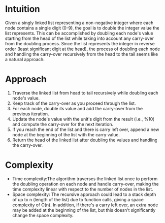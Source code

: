 # Intuition
Given a singly linked list representing a non-negative integer where each node contains a single digit (0-9), the goal is to double the integer value the list represents. This can be accomplished by doubling each node's value starting from the head of the list while taking into account any carry-over from the doubling process. Since the list represents the integer in reverse order (least significant digit at the head), the process of doubling each node and handling the carry-over recursively from the head to the tail seems like a natural approach.

# Approach
1. Traverse the linked list from head to tail recursively while doubling each node's value.
2. Keep track of the carry-over as you proceed through the list.
3. For each node, double its value and add the carry-over from the previous iteration.
4. Update the node's value with the unit's digit from the result (i.e., %10) and compute the carry-over for the next iteration.
5. If you reach the end of the list and there is carry left over, append a new node at the beginning of the list with the carry value.
6. Return the head of the linked list after doubling the values and handling the carry-over.

# Complexity
- Time complexity:The algorithm traverses the linked list once to perform the doubling operation on each node and handle carry-over, making the time complexity linear with respect to the number of nodes in the list.
- Space complexity: The recursive approach could lead to a stack depth of up to n (length of the list) due to function calls, giving a space complexity of O(n). In addition, if there's a carry left over, an extra node may be added at the beginning of the list, but this doesn't significantly change the space complexity.
